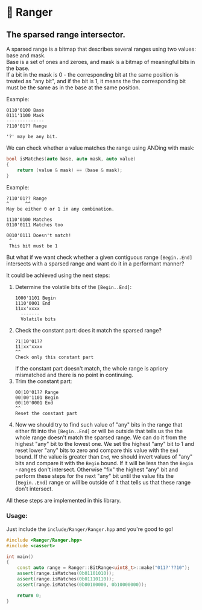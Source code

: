 # 📐 Ranger
## The sparsed range intersector.
A sparsed range is a bitmap that describes several ranges using two values: base and mask.  
Base is a set of ones and zeroes, and mask is a bitmap of meaningful bits in the base.  
If a bit in the mask is 0 - the corresponding bit at the same position is treated as "any bit", and if the bit is 1, it means the the corresponding bit must be the same as in the base at the same position.

Example:
```
0110'0100 Base
0111'1100 Mask
--------------
?110'01?? Range

'?' may be any bit.
```

We can check whether a value matches the range using ANDing with mask:
```cpp
bool isMatches(auto base, auto mask, auto value)
{
    return (value & mask) == (base & mask);
}
```

Example:
```
?110'01?? Range
^      ^^
May be either 0 or 1 in any combination.

1110'0100 Matches
0110'0111 Matches too

0010'0111 Doesn't match!
 ^
 This bit must be 1
```

But what if we want check whether a given contiguous range `[Begin..End]` intersects with a sparsed range and want do it in a performant manner?

It could be achieved using the next steps:
1. Determine the volatile bits of the `[Begin..End]`:
    ```
    1000'1101 Begin
    1110'0001 End
    11xx'xxxx
      -------
      Volatile bits
    ```
2. Check the constant part: does it match the sparsed range?
    ```
    ?1|10'01??
    11|xx'xxxx
    ^^
    Check only this constant part
    ```
    If the constant part doesn't match, the whole range is apriory mismatched and there is no point in continuing.
3. Trim the constant part:
    ```
    00|10'01?? Range
    00|00'1101 Begin
    00|10'0001 End
    ^^
    Reset the constant part
    ```
4. Now we should try to find such value of "any" bits in the range that either fit into the `[Begin..End]` or will be outside that tells us the the whole range doesn't match the sparsed range. We can do it from the highest "any" bit to the lowest one. We set the highest "any" bit to 1 and reset lower "any" bits to zero and compare this value with the `End` bound. If the value is greater than `End`, we should invert values of "any" bits and compare it with the `Begin` bound. If it will be less than the `Begin` - ranges don't intersect. Otherwise "fix" the highest "any" bit and perform these steps for the next "any" bit until the value fits the `[Begin..End]` range or will be outside of it that tells us that these range don't intersect.

All these steps are implemented in this library.

### Usage:
Just include the `include/Ranger/Ranger.hpp` and you're good to go!
```cpp
#include <Ranger/Ranger.hpp>
#include <cassert>

int main()
{
    const auto range = Ranger::BitRange<uint8_t>::make("011?'??10");
    assert(range.isMatches(0b01101010));
    assert(range.isMatches(0b01110110));
    assert(range.isMatches(0b00100000, 0b10000000));

    return 0;
}
```